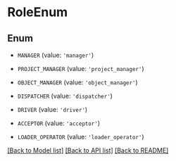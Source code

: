 # RoleEnum


## Enum

* `MANAGER` (value: `'manager'`)

* `PROJECT_MANAGER` (value: `'project_manager'`)

* `OBJECT_MANAGER` (value: `'object_manager'`)

* `DISPATCHER` (value: `'dispatcher'`)

* `DRIVER` (value: `'driver'`)

* `ACCEPTOR` (value: `'acceptor'`)

* `LOADER_OPERATOR` (value: `'loader_operator'`)

[[Back to Model list]](../README.md#documentation-for-models) [[Back to API list]](../README.md#documentation-for-api-endpoints) [[Back to README]](../README.md)


